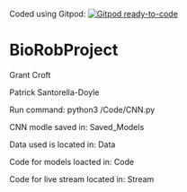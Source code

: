 Coded using Gitpod:
[![Gitpod ready-to-code](https://img.shields.io/badge/Gitpod-ready--to--code-blue?logo=gitpod)](https://gitpod.io/#https://github.com/grantcroft/BioRobProject)

# BioRobProject

Grant Croft

Patrick Santorella-Doyle






Run command: python3 /Code/CNN.py

CNN modle saved in: Saved_Models

Data used is located in: Data

Code for models loacted in: Code

Code for live stream located in: Stream
